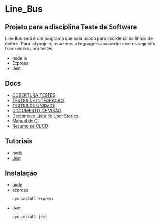 # Line_Bus
## Projeto para a disciplina Teste de Software

Line Bus será é um programa que será usado para coordenar as linhas de ônibus. Para tal projeto, usaremos a linguagem Javascript com os seguints frameworks para testes:
- node.js
- Express
- Jest

## Docs
- [COBERTURA TESTES](https://github.com/GabrielBFelix/Line_Bus/blob/main/docs/COBERTURA_TESTES.md)
- [TESTES DE INTEGRAÇÃO](https://github.com/GabrielBFelix/Line_Bus/blob/main/docs/TESTE_INTEGRACAO.md)
- [TESTES DE UNIDADE](https://github.com/GabrielBFelix/Line_Bus/blob/main/docs/TESTE_UNIDADE.md)
- [DOCUMENTO DE VISÃO](https://github.com/GabrielBFelix/Line_Bus/blob/develop/docs/REQUISITOS.md)
- [Documento Lista de User Stories](https://github.com/GabrielBFelix/Line_Bus/blob/develop/docs/USER_STORIES.md)
- [Manual de CI](https://github.com/GabrielBFelix/Line_Bus/blob/develop/docs/Manual_CI.md)
- [Resumo de CI/CD](https://github.com/GabrielBFelix/Line_Bus/blob/develop/docs/Resumo%20sobre%20CI%20CD.md)

## Tutoriais
- [node](https://www.youtube.com/watch?v=CjQMi8mv2Do)
- [Jest](https://jestjs.io/docs/en/getting-started)

## Instalação
- [node](https://nodejs.org/en/)
- express 
  ```sh
  npm install express
  ```
- Jest
  ```sh
  npm install jest
  ```
